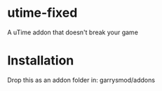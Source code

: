 # utime-fixed
A uTime addon that doesn't break your game


# Installation
Drop this as an addon folder in: garrysmod/addons
